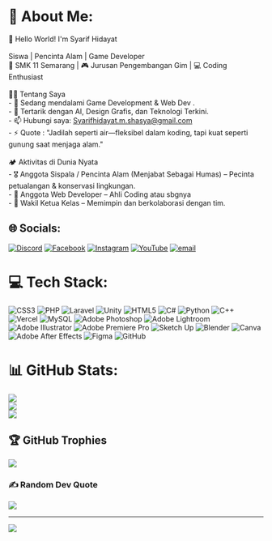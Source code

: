 # 💫 About Me:
🌿 Hello World! I'm Syarif Hidayat<br><br>Siswa | Pencinta Alam | Game Developer<br>📍 SMK 11 Semarang | 🎮 Jurusan Pengembangan Gim | 💻 Coding Enthusiast<br><br>👨‍💻 Tentang Saya<br>- 🔭 Sedang mendalami Game Development & Web Dev .<br>- 🌱 Tertarik dengan AI, Design Grafis, dan Teknologi Terkini.<br>- 📫 Hubungi saya: Syarifhidayat.m.shasya@gmail.com<br>- ⚡ Quote : "Jadilah seperti air—fleksibel dalam koding, tapi kuat seperti gunung saat menjaga alam."<br><br>🏕️ Aktivitas di Dunia Nyata<br>- 🎖️ Anggota Sispala / Pencinta Alam (Menjabat Sebagai Humas) – Pecinta petualangan & konservasi lingkungan.<br>- 📢 Anggota Web Developer – Ahli Coding atau sbgnya<br>- 👔 Wakil Ketua Kelas – Memimpin dan berkolaborasi dengan tim.


## 🌐 Socials:
[![Discord](https://img.shields.io/badge/Discord-%237289DA.svg?logo=discord&logoColor=white)](https://discord.gg/Sukepiro#0527) [![Facebook](https://img.shields.io/badge/Facebook-%231877F2.svg?logo=Facebook&logoColor=white)](https://facebook.com/Hyiroz) [![Instagram](https://img.shields.io/badge/Instagram-%23E4405F.svg?logo=Instagram&logoColor=white)](https://instagram.com/Whasdown_) [![YouTube](https://img.shields.io/badge/YouTube-%23FF0000.svg?logo=YouTube&logoColor=white)](https://youtube.com/@Hyiroz) [![email](https://img.shields.io/badge/Email-D14836?logo=gmail&logoColor=white)](mailto:hyirozg@gmail.com) 

# 💻 Tech Stack:
![CSS3](https://img.shields.io/badge/css3-%231572B6.svg?style=for-the-badge&logo=css3&logoColor=white) ![PHP](https://img.shields.io/badge/php-%23777BB4.svg?style=for-the-badge&logo=php&logoColor=white) ![Laravel](https://img.shields.io/badge/laravel-%23FF2D20.svg?style=for-the-badge&logo=laravel&logoColor=white) ![Unity](https://img.shields.io/badge/unity-%23000000.svg?style=for-the-badge&logo=unity&logoColor=white) ![HTML5](https://img.shields.io/badge/html5-%23E34F26.svg?style=for-the-badge&logo=html5&logoColor=white) ![C#](https://img.shields.io/badge/c%23-%23239120.svg?style=for-the-badge&logo=csharp&logoColor=white) ![Python](https://img.shields.io/badge/python-3670A0?style=for-the-badge&logo=python&logoColor=ffdd54) ![C++](https://img.shields.io/badge/c++-%2300599C.svg?style=for-the-badge&logo=c%2B%2B&logoColor=white) ![Vercel](https://img.shields.io/badge/vercel-%23000000.svg?style=for-the-badge&logo=vercel&logoColor=white) ![MySQL](https://img.shields.io/badge/mysql-4479A1.svg?style=for-the-badge&logo=mysql&logoColor=white) ![Adobe Photoshop](https://img.shields.io/badge/adobe%20photoshop-%2331A8FF.svg?style=for-the-badge&logo=adobe%20photoshop&logoColor=white) ![Adobe Lightroom](https://img.shields.io/badge/Adobe%20Lightroom-31A8FF.svg?style=for-the-badge&logo=Adobe%20Lightroom&logoColor=white) ![Adobe Illustrator](https://img.shields.io/badge/adobe%20illustrator-%23FF9A00.svg?style=for-the-badge&logo=adobe%20illustrator&logoColor=white) ![Adobe Premiere Pro](https://img.shields.io/badge/Adobe%20Premiere%20Pro-9999FF.svg?style=for-the-badge&logo=Adobe%20Premiere%20Pro&logoColor=white) ![Sketch Up](https://img.shields.io/badge/SketchUp-005F9E?style=for-the-badge&logo=sketchup&logoColor=white) ![Blender](https://img.shields.io/badge/blender-%23F5792A.svg?style=for-the-badge&logo=blender&logoColor=white) ![Canva](https://img.shields.io/badge/Canva-%2300C4CC.svg?style=for-the-badge&logo=Canva&logoColor=white) ![Adobe After Effects](https://img.shields.io/badge/Adobe%20After%20Effects-9999FF.svg?style=for-the-badge&logo=Adobe%20After%20Effects&logoColor=white) ![Figma](https://img.shields.io/badge/figma-%23F24E1E.svg?style=for-the-badge&logo=figma&logoColor=white) ![GitHub](https://img.shields.io/badge/github-%23121011.svg?style=for-the-badge&logo=github&logoColor=white)
# 📊 GitHub Stats:
![](https://github-readme-stats.vercel.app/api?username=SyarifHidayat&theme=radical&hide_border=false&include_all_commits=false&count_private=false)<br/>
![](https://nirzak-streak-stats.vercel.app/?user=SyarifHidayat&theme=radical&hide_border=false)<br/>
![](https://github-readme-stats.vercel.app/api/top-langs/?username=SyarifHidayat&theme=radical&hide_border=false&include_all_commits=false&count_private=false&layout=compact)

## 🏆 GitHub Trophies
![](https://github-profile-trophy.vercel.app/?username=SyarifHidayat&theme=radical&no-frame=false&no-bg=true&margin-w=4)

### ✍️ Random Dev Quote
![](https://quotes-github-readme.vercel.app/api?type=horizontal&theme=radical)

---
[![](https://visitcount.itsvg.in/api?id=SyarifHidayat&icon=0&color=0)](https://visitcount.itsvg.in)

<!-- Proudly created with GPRM ( https://gprm.itsvg.in ) -->
